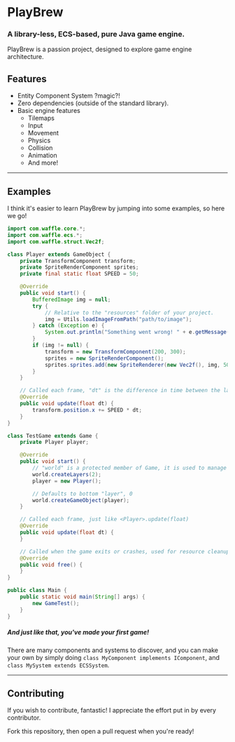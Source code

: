 # PlayBrew

### A library-less, ECS-based, pure Java game engine.

PlayBrew is a passion project, designed to explore game engine architecture.

## Features

- Entity Component System ?magic?!
- Zero dependencies (outside of the standard library).
- Basic engine features
    - Tilemaps
    - Input
    - Movement
    - Physics
    - Collision
    - Animation
    - And more!

---

## Examples

I think it's easier to learn PlayBrew by jumping into some examples, so here we go!

```java
import com.waffle.core.*;
import com.waffle.ecs.*;
import com.waffle.struct.Vec2f;

class Player extends GameObject {
    private TransformComponent transform;
    private SpriteRenderComponent sprites;
    private final static float SPEED = 50;

    @Override
    public void start() {
        BufferedImage img = null;
        try {
            // Relative to the "resources" folder of your project.
            img = Utils.loadImageFromPath("path/to/image");
        } catch (Exception e) {
            System.out.println("Something went wrong! " + e.getMessage());
        }
        if (img != null) {
            transform = new TransformComponent(200, 300);
            sprites = new SpriteRenderComponent();
            sprites.sprites.add(new SpriteRenderer(new Vec2f(), img, 50, 50));
        }
    }

    // Called each frame, "dt" is the difference in time between the last frame and the current frame
    @Override
    public void update(float dt) {
        transform.position.x += SPEED * dt;
    }
}

class TestGame extends Game {
    private Player player;

    @Override
    public void start() {
        // "world" is a protected member of Game, it is used to manage the ECS
        world.createLayers(2);
        player = new Player();

        // Defaults to bottom "layer", 0
        world.createGameObject(player);
    }

    // Called each frame, just like <Player>.update(float)
    @Override
    public void update(float dt) {
    }

    // Called when the game exits or crashes, used for resource cleanup.
    @Override
    public void free() {
    }
}

public class Main {
    public static void main(String[] args) {
        new GameTest();
    }
}
```

##### And just like that, you've made your first game!

There are many components and systems to discover, and you can make your own by simply doing
`class MyComponent implements IComponent`,
and
`class MySystem extends ECSSystem`.

---

## Contributing

If you wish to contribute, fantastic! I appreciate the effort put in by every contributor.

Fork this repository, then open a pull request when you're ready!